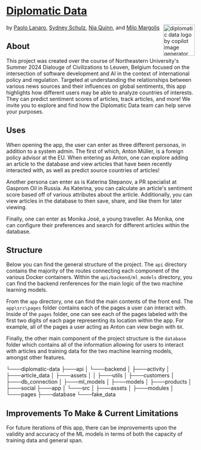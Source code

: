 # [Diplomatic Data](https://github.com/PaoloLanaro/diplomatic-data)
<img src="https://i.imgur.com/7luirma.png" align="right" alt="diplomatic data logo by copilot image generator" width="84" height="84">

by [Paolo Lanaro](https://github.com/PaoloLanaro), [Sydney Schulz](https://github.com/sydneygschulz), [Nia Quinn](https://github.com/niaquinn), and [Milo Margolis](https://github.com/MiloMargolis)

## About
This project was created over the course of Northeastern University's Summer 2024 Dialouge of Civilizations to Leuven, Belgium focused on the intersection of software development and AI in the context of international policy and regulation. Targeted at understanding the relationships between various news sources and their influences on global sentiments, this app highlights how different users may be able to analyze countries of interests. They can predict sentiment scores of articles, track articles, and more! We invite you to explore and find how the Diplomatic Data team can help serve your purposes.

## Uses
When opening the app, the user can enter as three different personas, in addition to a system admin. The first of which, Anton Müller, is a foreign policy advisor at the EU. When entering as Anton, one can explore adding an article to the database and view articles that have been recently interacted with, as well as predict source countries of articles!

Another persona can enter as is Katerina Stepanov, a PR specialist at Gasprom Oil in Russia. As Katerina, you can calculate an article's sentiment score based off of various attributes about the article. Additionally, you can view articles in the database to then save, share, and like them for later viewing. 

Finally, one can enter as Monika José, a young traveller. As Monika, one can configure their preferences and search for different articles within the database.

## Structure
Below you can find the general structure of the project. The `api` directory contains the majority of the routes connecting each component of the various Docker containers. Within the   `api/backend/ml_models` directory, you can find the backend renferences for the main logic of the two machine learning models. 

From the `app` directory, one can find the main contents of the front end. The `app\src\pages` folder contains each of the pages a user can interact with. Inside of the `pages` folder, one can see each of the pages labeled with the first two digits of each page representing its location within the app. For example, all of the pages a user acting as Anton can view begin with `0X`. 

Finally, the other main component of the project structure is the `database` folder which contains all of the information allowing for users to interact with articles and training data for the two machine learning models, amongst other features.

└───diplomatic-data
    ├───api
    │   └───backend
    │       ├───activity
    │       ├───article_data
    │       ├───assets
    │       │   ├───utils
    │       ├───customers
    │       ├───db_connection
    │       ├───ml_models
    │       ├───models
    │       ├───products
    │       ├───social
    ├───app
    │   └───src
    │       ├───assets
    │       ├───modules
    │       └───pages
    ├───database
    └───fake_data

## Improvements To Make & Current Limitations
For future iterations of this app, there can be improvements upon the validity and accuracy of the ML models in terms of both the capacity of training data and general span.
